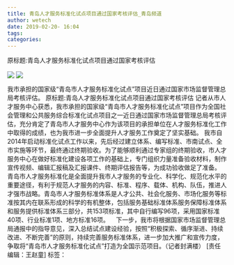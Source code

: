 ```yaml
---
title: 青岛人才服务标准化试点项目通过国家考核评估_青岛频道
author: wetech
date: 2019-02-20- 16:04
tags: 
categories: 
---
```

原标题:青岛人才服务标准化试点项目通过国家考核评估
<!-- more -->
                
<img align="center" border="0" src="http://p1.ifengimg.com/a/2019_08/258e4625439913c_size37_w500_h333.jpg" />
                
<img align="center" border="0" src="http://p2.ifengimg.com/a/2016/0810/204c433878d5cf9size1_w16_h16.png" />
            
我市承担的国家级“青岛市人才服务标准化试点”项目近日通过国家市场监督管理总局考核评估。
原标题:青岛人才服务标准化试点项目通过国家考核评估
记者从市人才服务中心获悉，我市承担的国家级“青岛市人才服务标准化试点”项目作为全国社会管理和公共服务综合标准化试点项目之一近日通过国家市场监督管理总局考核评估，充分肯定了青岛市人才服务中心作为该项目的承担单位在人才服务标准化工作中取得的成绩，也为我市进一步全面提升人才服务工作奠定了坚实基础。
我市自2014年启动标准化试点工作以来，先后经过建立体系、编写标准、市南试点、全市实施等环节，最终通过终期验收。为了能够顺利通过专家组的终期验收，市人才服务中心在做好标准化建设各项工作的基础上，专门组织力量准备验收材料，制作宣传视频、编辑汇报稿及汇报课件、终期评估报告等，为成功验收做足了准备。   
青岛市人才服务标准化是全面提升我市人才服务的专业化、科学化、规范化水平的重要途径，有利于规范人才服务的内容、标准、程序、载体、机构、队伍，推进人才强市战略。青岛市人才服务标准体系是人才公共、社会化服务、市场化服务等标准按其内在联系形成的科学的有机整体，包括服务基础标准体系服务保障标准体系和服务提供标准体系三部分，共153项标准，其中自行编写96项，采用国家标准40项、行业标准1项、地方标准16项。   
下一步，我市将根据国家市场监督管理总局通报中的指导意见，深入总结试点建设经验，按照“积极探索、循序渐进、持续改进、不断完善”的原则，持续完善服务标准体系，进一步加大推广和宣传力度，争取将“青岛市人才服务标准化试点”打造为全国示范项目。（记者封满楼）
[责任编辑：王赵童]
标签：
 
 
             
